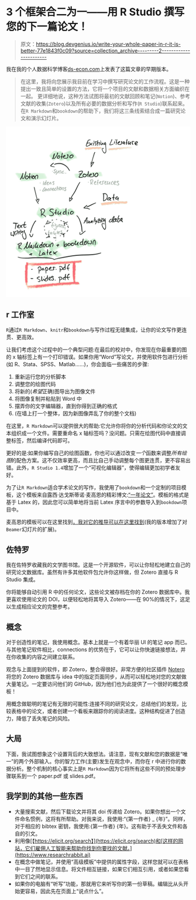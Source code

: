 # 3 个框架合二为一——用 R Studio 撰写您的下一篇论文！

> 原文：<https://blog.devgenius.io/write-your-whole-paper-in-r-it-is-better-77e1843f0c09?source=collection_archive---------2----------------------->

我在我的个人数据科学博客[ds-econ.com](https://www.ds-econ.com/2022/03/05/03_te_r_for_research/)上发表了这篇文章的早期版本。

> 在这里，我将向您展示我目前在学习中撰写研究论文的工作流程。这是一种提出一致且简单的设置的方法，它将一个项目的文献和数据相关方面编织在一起。
> 更详细地说，这种方法试图将最初的文献回顾和笔记(`Notion`)、参考文献的收集(`Zotero`)以及所有必要的数据分析和写作(`R Studio`)联系起来。在`R Markdown`和`bookdown`的帮助下，我们将这三条线索结合成一篇研究论文和演示幻灯片。

![](img/f9388bce666109bac2485817d9de00cb.png)

## r 工作室

`R`通过`R Markdown`、`knitr`和`bookdown`与写作过程无缝集成，让你的论文写作更连贯、更高效。

让我们考虑这个过程中的一个典型问题:在最后的校对中，你发现在你最重要的图的 x 轴标签上有一个打印错误。如果你用“Word”写论文，并使用软件包进行分析(如 R、Stata、SPSS、Matlab……)，你会面临一些痛苦的步骤:

1.  重新运行您的分析脚本
2.  调整您的绘图代码
3.  将新的(*希望*正确)图导出为图像文件
4.  将图像复制并粘贴到 Word 中
5.  摆弄你的文字编辑器，直到你得到正确的格式
6.  (在墙上打一个整体，因为新图像弄乱了你的整个文档)

在这里，`R Markdown`可以提供很大的帮助:它允许你将你的分析代码和你论文的文本组织成一个文件。需要重命名 x 轴标签吗？没问题。只需在绘图代码中直接调整标签，然后编译代码即可。

更好的是:如果你编写自己的绘图函数，你也可以通过改变*一个*函数来调整*所有绘图*的配色方案。这不仅效率更高，而且比自己手动调整每个图更连贯，更不容易出错。此外，`R Studio 1.4`增加了一个“可视化编辑器”，使得编辑更加初学者友好。

为了让`R Markdown`适合学术论文的写作，我使用了`bookdown`和一个定制的项目模板，这个模板来自露西·达戈斯蒂诺·麦高恩的精彩博文:[“一年论文”](https://livefreeordichotomize.com/2018/09/14/one-year-to-dissertate/)。模板的格式是基于 Latex 的，因此您可以简单地将当前 Latex 序言中的参数导入到`bookdown`项目中。

麦高恩的模板可以在这里找到[，我对它的推导可以在这里](https://github.com/LucyMcGowan/dissertation-toolkit)[找到](https://github.com/finnoh/R_thesis_template)(我的版本增加了对`Beamer`幻灯片的扩展)。

## 佐特罗

我在佐特罗收藏我的文学图书馆。这是一个开源软件，可以让你轻松地建立自己的研究论文数据库。虽然有许多其他软件包允许你这样做，但 Zotero 直接与 R Studio 集成。

你将能够自动引用 R 中的任何论文，这些论文被存档在你的 Zotero 数据库中。我更喜欢使用论文的 DOI，以便轻松地将其导入 Zotero——在 90%的情况下，这足以生成相应论文的完整参考。

## 概念

对于创造性的笔记，我使用概念。基本上就是一个有着华丽 UI 的笔记 app 而已。与其他笔记软件相比，connections 的优势在于，它可以让你快速链接想法，并在你收集的内容之间建立联系。

观念与上面提到的软件，即 Zotero，整合得很好。非常方便的社区插件 [Notero](https://github.com/dvanoni/notero#example-notion-databases) 将您的 Zotero 数据库与 idea 中的指定页面同步，从而可以轻松地对您的文献做大量笔记。一定要访问他们的 GitHub，因为他们也为此提供了一个很好的概念模板！

用概念做聪明的笔记有无限的可能性:连接不同的研究论文，总结他们的发现，比较表格中的论文，或者创建一个看板来跟踪你的阅读进度。这种结构促进了创造力，降低了丢失笔记的风险。

## 大局

下面，我试图想象这个设置背后的大致想法。请注意，现有文献和您的数据是“唯一”的两个外部输入。你的智力工作(主要)发生在观念中，而你在 r 中进行你的数据分析。整个机制的核心事实上是`R Markdown`因为它将所有这些不同的预处理步骤联系到一个 paper.pdf 或 slides.pdf。

## 我学到的其他一些东西

*   大量搜索文献，然后下载论文并将其 doi 传递给 Zotero。如果你想出一个文件命名惯例，这将有所帮助。对我来说，我使用:“{第一作者} _ {年}”。同样，对于相应的 bibtex 密钥，我使用:{第一作者} {年}。这有助于不丢失文件和各自的引文。
*   利用像[【https://elicit.org/search】](https://elicit.org/search)和[这样的网站，它们雇佣人工智能来帮助你找到你要找的文献。](https://www.researchrabbit.ai)
*   在概念中做笔记，并使用“高级模板”中提供的属性字段，这样您就可以在表格中一目了然地显示信息。将文件相互链接，如果它们相互引用，或者如果您看到它们之间的联系。
*   如果你的电脑有“听写”功能，那就用它来听写你的第一份草稿。编辑比从头开始更容易，因此先在页面上“说点什么”。
